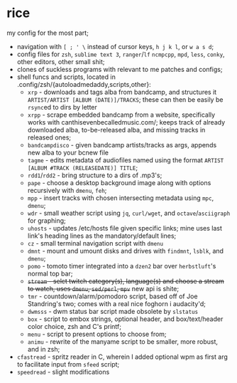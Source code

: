 # rice
my config for the most part;
- navigation with `[ ; ' \` instead of cursor keys, `h j k l`, or `w a s d`;
- config files for `zsh`, `sublime text 3`, `ranger`/`lf` `ncmpcpp`, `mpd`, `less`, `conky`, other editors, other small shit;
- clones of suckless programs with relevant to me patches and configs;
- shell funcs and scripts, located in .config/zsh/{autoloadmedaddy,scripts,other}:
  - `xrp` - downloads and tags alba from bandcamp, and structures it `ARTIST/ARTIST [ALBUM (DATE)]/TRACKS`; these can then be easily be `rsync`ed to dirs by letter
  - `xrpp` - scrape embedded bandcamp from a website, specifically works with canthisevenbecalledmusic.com/; keeps track of already downloaded alba, to-be-released alba, and missing tracks in released ones;
  - `bandcampdisco` - given bandcamp artists/tracks as args, appends new alba to your bcnew file
  - `tagme` - edits metadata of audiofiles named using the format `ARTIST [ALBUM #TRACK (RELEASEDATE)] TITLE`;
  - `rdd1`/`rdd2` - bring structure to a dirs of .mp3's;
  - `pape` - choose a desktop background image along with options recursively with `dmenu`, `feh`;
  - `mpp` - insert tracks with chosen intersecting metadata using `mpc`, `dmenu`;
  - `wdr` - small weather script using `jq`, `curl/wget`, and `octave`/`asciigraph` for graphing;
  - `uhosts` - updates /etc/hosts file given specific links; mine uses last link's heading lines as the mandatory/default lines;
  - `cz` - small terminal navigation script with `dmenu`
  - `dmnt` - mount and umount disks and drives with `findmnt`, `lsblk`, and `dmenu`;
  - `pomo` - tomoto timer integrated into a `dzen2` bar over `herbstluft`'s normal top bar;
  - ~~`stream` - selct twitch category(s), language(s) and choose a stream to watch, uses `dmenu`, `sed/perl`, `mpv`~~ new api is shite;
  - `tmr` - countdown/alarm/pomodoro script, based off of Joe Standring's two; comes with a real nice foghorn i audacity'd;
  - `dwmsss` - dwm status bar script made obsolete by `slstatus` 
  - `box` - script to embox strings, optional header, and box/text/header color choice, zsh and C's printf;
  - `menu` - script to present options to choose from;
  - `animu` - rewrite of the manyame script to be smaller, more robust, and in zsh;
- `cfastread` - spritz reader in C, wherein I added optional wpm as first arg to facilitate input from `sfeed` script;
- `speedread` - slight modifications
